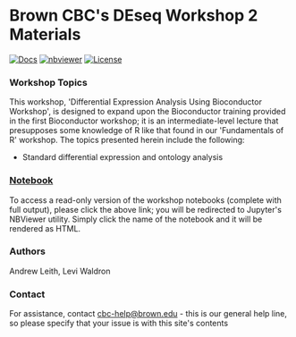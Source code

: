 # Brown CBC's DEseq Workshop 2 Materials

[![Docs](https://img.shields.io/badge/docs-stable-blue.svg?style=flat-square)](https://compbiocore.github.io/deseq-workshop-2)
[![nbviewer](https://img.shields.io/badge/jupyter_notebooks-nbviewer-purple.svg?style=flat-square)](http://nbviewer.jupyter.org/github/compbiocore/deseq-workshop-2/tree/master/docs/src/notebooks)
[![License](https://img.shields.io/github/license/compbiocore/deseq-workshop-2.svg)](https://raw.githubusercontent.com/compbiocore/deseq-workshop-2/master/LICENSE)

### Workshop Topics

This workshop, 'Differential Expression Analysis Using Bioconductor Workshop', is designed to expand upon the Bioconductor training provided in the first Bioconductor workshop; it is an intermediate-level lecture that presupposes some knowledge of R like that found in our 'Fundamentals of R' workshop.  The topics presented herein include the following:

* Standard differential expression and ontology analysis



### **[Notebook](http://nbviewer.jupyter.org/github/compbiocore/deseq-workshop-2/tree/master/docs/src/notebooks)**

To access a read-only version of the workshop notebooks (complete with full output), please click the above link; you will be redirected to Jupyter's NBViewer utility.  Simply click the name of the notebook and it will be rendered as HTML.

### Authors

Andrew Leith, Levi Waldron

### Contact

For assistance, contact cbc-help@brown.edu - this is our general help line, so please specify that your issue is with this site's contents
